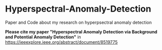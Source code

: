# Hyperspectral-Anomaly-Detection
Paper and Code about my research on hyperpsectral anomaly detection 

**Please cite my paper "Hyperspectral Anomaly Detection via Background and Potential Anomaly Detection"** in https://ieeexplore.ieee.org/abstract/document/8519775
